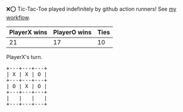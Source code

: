 :x::o: Tic-Tac-Toe played indefinitely by github action runners! See [my workflow](.github/workflows/play.yaml).

|PlayerX wins|PlayerO wins|Ties|
|-|-|-|
|21|17|10|

PlayerX's turn.

<pre>
+---+---+---+
| X | X | O |
+---+---+---+
| O | X | O |
+---+---+---+
|   |   |   |
+---+---+---+
</pre>